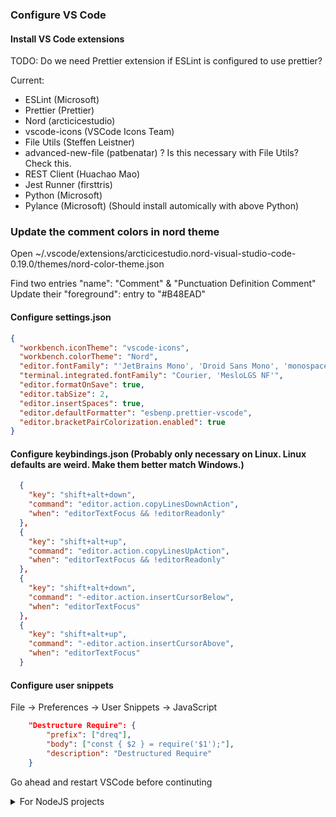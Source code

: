 ### Configure VS Code

#### Install VS Code extensions

TODO: Do we need Prettier extension if ESLint is configured to use prettier?

Current:
- ESLint (Microsoft)
- Prettier (Prettier)
- Nord (arcticicestudio)
- vscode-icons (VSCode Icons Team)
- File Utils (Steffen Leistner)
- advanced-new-file (patbenatar) ? Is this necessary with File Utils? Check this.
- REST Client (Huachao Mao)
- Jest Runner (firsttris)
- Python (Microsoft)
- Pylance (Microsoft) (Should install automically with above Python)

### Update the comment colors in nord theme
Open ~/.vscode/extensions/arcticicestudio.nord-visual-studio-code-0.19.0/themes/nord-color-theme.json

Find two entries "name": "Comment" & "Punctuation Definition Comment"
Update their "foreground": entry to "#B48EAD"

#### Configure settings.json
```json
{
  "workbench.iconTheme": "vscode-icons",
  "workbench.colorTheme": "Nord",
  "editor.fontFamily": "'JetBrains Mono', 'Droid Sans Mono', 'monospace', monospace, 'Droid Sans Fallback'",
  "terminal.integrated.fontFamily": "Courier, 'MesloLGS NF'",
  "editor.formatOnSave": true,
  "editor.tabSize": 2,
  "editor.insertSpaces": true,
  "editor.defaultFormatter": "esbenp.prettier-vscode",
  "editor.bracketPairColorization.enabled": true
}
```

#### Configure keybindings.json (Probably only necessary on Linux. Linux defaults are weird. Make them better match Windows.)
```json
  {
    "key": "shift+alt+down",
    "command": "editor.action.copyLinesDownAction",
    "when": "editorTextFocus && !editorReadonly"
  },
  {
    "key": "shift+alt+up",
    "command": "editor.action.copyLinesUpAction",
    "when": "editorTextFocus && !editorReadonly"
  },
  {
    "key": "shift+alt+down",
    "command": "-editor.action.insertCursorBelow",
    "when": "editorTextFocus"
  },
  {
    "key": "shift+alt+up",
    "command": "-editor.action.insertCursorAbove",
    "when": "editorTextFocus"
  }
```

#### Configure user snippets

File -> Preferences -> User Snippets -> JavaScript

```json
	"Destructure Require": {
		"prefix": ["dreq"],
		"body": ["const { $2 } = require('$1');"],
		"description": "Destructured Require"
	}
```

Go ahead and restart VSCode before continuting

<details>
  <summary>For NodeJS projects</summary>
## For each project

TODO: find out if can use npm instead of npx, -D instead of --dev for eslint-config-airbnb

```sh
npm i -D eslint prettier eslint-plugin-prettier eslint-config-prettier
npx install-peerdeps --dev eslint-config-airbnb
```

### If node

```sh
npm i -D eslint-plugin-node eslint-config-node
```

### Prettier

Create .prettierrc

```json
{
  "singleQuote": true
}
```

### ESLint

Create .eslintrc.json manually OR

```sh
eslint --init
```

.eslintrc.json

```json
{
  "extends": ["airbnb", "prettier", "plugin:node/recommended"],
  "plugins": ["prettier"],
  "rules": {
    "prettier/prettier": "error",
    "no-unused-vars": "warn"
  }
}
```

### Configure debugger

Choose: Run->Add Configuration->NodeJS

```json
{
  // Use IntelliSense to learn about possible attributes.
  // Hover to view descriptions of existing attributes.
  // For more information, visit: https://go.microsoft.com/fwlink/?linkid=830387
  "version": "0.2.0",
  "configurations": [
    {
      //these first 4 lines probably already there.
      "type": "node",
      "request": "launch",
      "name": "Launch Program",
      "program": "${workspaceFolder}/server.js", //or app.js or whatever
      "restart": true,
      "runtimeExecutable": "nodemon",
      "console": "integratedTerminal",
      //what does this do? I added it but seems unnecessary
      "skipFiles": ["<node_internals>/**"]
    }
  ]
}
```

Make sure nodemon is installed globally if you do this.
</details>